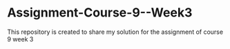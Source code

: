 # Assignment-Course-9--Week3
This repository is created to share my solution for the assignment of course 9 week 3
